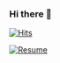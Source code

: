 ### Hi there 👋

[![Hits](https://hits.seeyoufarm.com/api/count/incr/badge.svg?url=https%3A%2F%2Fgithub.com%2Fkodaewon%2Fhit-counter&count_bg=%2379C83D&title_bg=%23555555&icon=swift.svg&icon_color=%2300B4FF&title=hits&edge_flat=false)](https://hits.seeyoufarm.com)

[![Resume](https://img.shields.io/static/v1?message=Resume&color=blue&link=https://github.com/kodaewon/resume)](https://github.com/kodaewon/resume)

<!--
**kodaewon/kodaewon** is a ✨ _special_ ✨ repository because its `README.md` (this file) appears on your GitHub profile.

Here are some ideas to get you started:

- 🔭 I’m currently working on ...
- 🌱 I’m currently learning ...
- 👯 I’m looking to collaborate on ...
- 🤔 I’m looking for help with ...
- 💬 Ask me about ...
- 📫 How to reach me: ...
- 😄 Pronouns: ...
- ⚡ Fun fact: ...
-->
